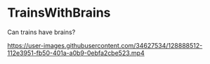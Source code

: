 # TrainsWithBrains
Can trains have brains?

https://user-images.githubusercontent.com/34627534/128888512-112e3951-fb50-401a-a0b9-0ebfa2cbe523.mp4

